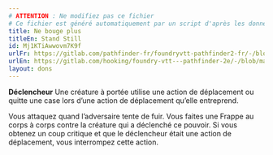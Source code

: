 ```yaml
---
# ATTENTION : Ne modifiez pas ce fichier
# Ce fichier est généré automatiquement par un script d'après les données du module Foundry VTT officiel et de sa traduction
title: Ne bouge plus
titleEn: Stand Still
id: Mj1KTiAwwovm7K9f
urlFr: https://gitlab.com/pathfinder-fr/foundryvtt-pathfinder2-fr/-/blob/master/data/feats/Mj1KTiAwwovm7K9f.htm
urlEn: https://gitlab.com/hooking/foundry-vtt---pathfinder-2e/-/blob/master/packs/data/feats.db/stand-still.json
layout: dons
---
```

**Déclencheur** Une créature à portée utilise une action de déplacement ou quitte une case lors d’une action de déplacement qu’elle entreprend.

Vous attaquez quand l’adversaire tente de fuir. Vous faites une Frappe au corps à corps contre la créature qui a déclenché ce pouvoir. Si vous obtenez un coup critique et que le déclencheur était une action de déplacement, vous interrompez cette action.
